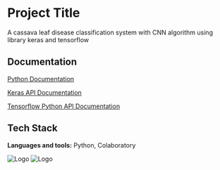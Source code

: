 
# Project Title

A cassava leaf disease classification system with CNN algorithm using library keras and tensorflow


## Documentation

[Python Documentation](https://docs.python.org/3/)

[Keras API Documentation](https://keras.io/api/)

[Tensorflow Python API Documentation](https://www.tensorflow.org/api_docs/python/tf/all_symbols)



## Tech Stack

**Languages and tools:** Python, Colaboratory



![Logo](https://www.python.org/static/community_logos/python-powered-w-100x40.png) ![Logo](https://colab.research.google.com/img/colab_favicon.ico)

